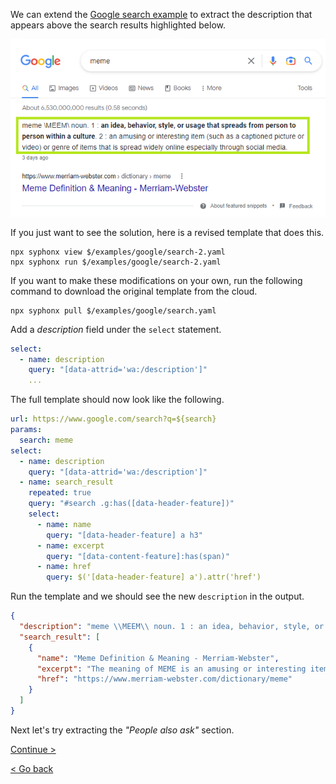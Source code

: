 We can extend the [Google search example](google-search.md) to extract the description that appears above the search results highlighted below.

<kbd><img src="images/google-search-2.png" /></kbd>

If you just want to see the solution, here is a revised template that does this.
```
npx syphonx view $/examples/google/search-2.yaml
npx syphonx run $/examples/google/search-2.yaml
```

If you want to make these modifications on your own, run the following command to download the original template from the cloud.
```
npx syphonx pull $/examples/google/search.yaml
```

Add a *description* field under the `select` statement.
```yaml
select:
  - name: description
    query: "[data-attrid='wa:/description']"
    ...
```


The full template should now look like the following.
```yaml
url: https://www.google.com/search?q=${search}
params:
  search: meme
select:
  - name: description
    query: "[data-attrid='wa:/description']"
  - name: search_result
    repeated: true
    query: "#search .g:has([data-header-feature])"
    select:
      - name: name
        query: "[data-header-feature] a h3"
      - name: excerpt
        query: "[data-content-feature]:has(span)"
      - name: href
        query: $('[data-header-feature] a').attr('href')
```

Run the template and we should see the new `description` in the output.
```json
{
  "description": "meme \\MEEM\\ noun. 1 : an idea, behavior, style, or usage that spreads from person to person within a culture . 2 : an amusing or interesting item (such as a captioned picture or video) or genre of items that is spread widely online especially through social media. 3 days ago",
  "search_result": [
    {
      "name": "Meme Definition & Meaning - Merriam-Webster",
      "excerpt": "The meaning of MEME is an amusing or interesting item (such as a captioned picture or video) or genre of items that is spread widely online especially ...",
      "href": "https://www.merriam-webster.com/dictionary/meme"
    }
  ]
}
```

Next let's try extracting the *"People also ask"* section.

[Continue >](google-search-3.md)

[< Go back](google-search.md)
